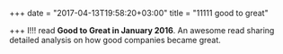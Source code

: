 +++
date = "2017-04-13T19:58:20+03:00"
title = "11111 good to great"

+++
I!!! read **Good to Great in January 2016**. An awesome read sharing detailed analysis on how good companies became great.

